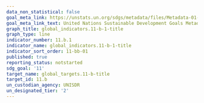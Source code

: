 ```yaml
---
data_non_statistical: false
goal_meta_link: https://unstats.un.org/sdgs/metadata/files/Metadata-01-05-03.pdf
goal_meta_link_text: United Nations Sustainable Development Goals Metadata (pdf 2066kB)
graph_title: global_indicators.11-b-1-title
graph_type: line
indicator_number: 11.b.1
indicator_name: global_indicators.11-b-1-title
indicator_sort_order: 11-bb-01
published: true
reporting_status: notstarted
sdg_goal: '11'
target_name: global_targets.11-b-title
target_id: 11.b
un_custodian_agency: UNISDR
un_designated_tier: '2'
---
```

